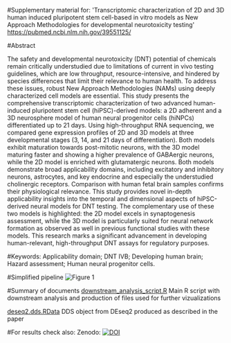 #Supplementary material for: 'Transcriptomic characterization of 2D and 3D human induced pluripotent stem cell-based in vitro models as New Approach Methodologies for developmental neurotoxicity testing'  https://pubmed.ncbi.nlm.nih.gov/39551125/
 
#Abstract

The safety and developmental neurotoxicity (DNT) potential of chemicals remain critically understudied due to limitations of current in vivo testing guidelines, which are low throughput, resource-intensive, and hindered by species differences that limit their relevance to human health. To address these issues, robust New Approach Methodologies (NAMs) using deeply characterized cell models are essential. This study presents the comprehensive transcriptomic characterization of two advanced human-induced pluripotent stem cell (hiPSC)-derived models: a 2D adherent and a 3D neurosphere model of human neural progenitor cells (hiNPCs) differentiated up to 21 days. Using high-throughput RNA sequencing, we compared gene expression profiles of 2D and 3D models at three developmental stages (3, 14, and 21 days of differentiation). Both models exhibit maturation towards post-mitotic neurons, with the 3D model maturing faster and showing a higher prevalence of GABAergic neurons, while the 2D model is enriched with glutamatergic neurons. Both models demonstrate broad applicability domains, including excitatory and inhibitory neurons, astrocytes, and key endocrine and especially the understudied cholinergic receptors. Comparison with human fetal brain samples confirms their physiological relevance. This study provides novel in-depth applicability insights into the temporal and dimensional aspects of hiPSC-derived neural models for DNT testing. The complementary use of these two models is highlighted: the 2D model excels in synaptogenesis assessment, while the 3D model is particularly suited for neural network formation as observed as well in previous functional studies with these models. This research marks a significant advancement in developing human-relevant, high-throughput DNT assays for regulatory purposes.

#Keywords: 
Applicability domain; DNT IVB; Developing human brain; Hazard assessment; Human neural progenitor cells.

#Simplified pipeline
![Figure 1](https://github.com/bazyliszek/2D_vs_3D_2024.jpg)

#Summary of documents
[downstream_analysis_script.R](https://github.com/bazyliszek/2D_vs_3D_2024/downstream_analysis_script.R) Main R script with downstream analysis and production of files used for further vizualizations

[deseq2.dds.RData](https://github.com/bazyliszek/2D_vs_3D_2024/ddeseq2.dds.RData) DDS object from DEseq2 produced as described in the paper


#For results check also: Zenodo:
[![DOI](https://zenodo.org/badge/DOI/10.5281/zenodo.11397464.svg)](https://zenodo.org/records/11397464)






